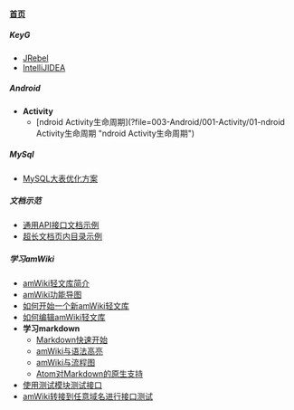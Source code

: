 
#### [首页](?file=home-首页)

##### KeyG
- [JRebel](?file=00010-KeyG/001-JRebel "JRebel")
- [IntelliJIDEA](?file=00010-KeyG/002-IntelliJIDEA "IntelliJIDEA")

##### Android
- **Activity**
    - [ndroid Activity生命周期](?file=003-Android/001-Activity/01-ndroid Activity生命周期 "ndroid Activity生命周期")

##### MySql
- [MySQL大表优化方案](?file=004-MySql/001-MySQL大表优化方案 "MySQL大表优化方案")

##### 文档示范
- [通用API接口文档示例](?file=0098-文档示范/001-通用API接口文档示例 "通用API接口文档示例")
- [超长文档页内目录示例](?file=0098-文档示范/002-超长文档页内目录示例 "超长文档页内目录示例")

##### 学习amWiki
- [amWiki轻文库简介](?file=0099-学习amWiki/01-amWiki轻文库简介 "amWiki轻文库简介")
- [amWiki功能导图](?file=0099-学习amWiki/02-amWiki功能导图 "amWiki功能导图")
- [如何开始一个新amWiki轻文库](?file=0099-学习amWiki/03-如何开始一个新amWiki轻文库 "如何开始一个新amWiki轻文库")
- [如何编辑amWiki轻文库](?file=0099-学习amWiki/04-如何编辑amWiki轻文库 "如何编辑amWiki轻文库")
- **学习markdown**
    - [Markdown快速开始](?file=0099-学习amWiki/05-学习markdown/01-Markdown快速开始 "Markdown快速开始")
    - [amWiki与语法高亮](?file=0099-学习amWiki/05-学习markdown/02-amWiki与语法高亮 "amWiki与语法高亮")
    - [amWiki与流程图](?file=0099-学习amWiki/05-学习markdown/03-amWiki与流程图 "amWiki与流程图")
    - [Atom对Markdown的原生支持](?file=0099-学习amWiki/05-学习markdown/05-Atom对Markdown的原生支持 "Atom对Markdown的原生支持")
- [使用测试模块测试接口](?file=0099-学习amWiki/06-使用测试模块测试接口 "使用测试模块测试接口")
- [amWiki转接到任意域名进行接口测试](?file=0099-学习amWiki/07-amWiki转接到任意域名进行接口测试 "amWiki转接到任意域名进行接口测试")
